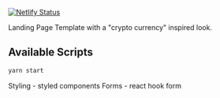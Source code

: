 [![Netlify Status](https://api.netlify.com/api/v1/badges/3c97c0b6-73f3-4724-8013-2f51bb0cc9c8/deploy-status)](https://app.netlify.com/sites/tender-dubinsky-3ddd1d/deploys)

Landing Page Template with a "crypto currency" inspired look.

## Available Scripts

```bash
yarn start
```


Styling - styled components
Forms - react hook form
